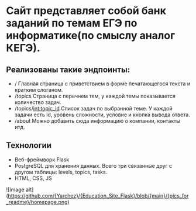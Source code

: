 # Сайт представляет собой банк заданий по темам ЕГЭ по информатике(по смыслу аналог КЕГЭ).


## Реализованы такие эндпоинты:
- /  Главная страница с приветствием в форме печатающегося текста и кратким слоганом.
- /topics  Страница с перечнем тем, у каждой темы показывается количество задач.
- /topics/<int:topic_id> Список задач по выбранной теме. У каждой задачи есть id, уровень сложности, условие и кнопка вывода ответа.
- /about  Можно добавить сюда информацию о компании, контакты итд.


## Технологии
- Веб-фреймворк Flask
- PostgreSQL для хранения данных. Всего три связанные друг с другом таблицы: levels, topics, tasks.
- HTML, CSS, JS 







![Image alt]
(https://github.com/{Yarchez}/{Education_Site_Flask}/blob/{main}/{pics_for_readme}/homepage.png)
